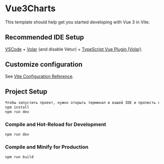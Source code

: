 # Vue3Charts

This template should help get you started developing with Vue 3 in Vite.

## Recommended IDE Setup

[VSCode](https://code.visualstudio.com/) + [Volar](https://marketplace.visualstudio.com/items?itemName=Vue.volar) (and disable Vetur) + [TypeScript Vue Plugin (Volar)](https://marketplace.visualstudio.com/items?itemName=Vue.vscode-typescript-vue-plugin).

## Customize configuration

See [Vite Configuration Reference](https://vitejs.dev/config/).

## Project Setup

```sh
Чтобы запустить проект, нужно открыть терминал в вашей IDE и прописть команды:
npm install
npm run dev
```

### Compile and Hot-Reload for Development

```sh
npm run dev
```

### Compile and Minify for Production

```sh
npm run build
```
